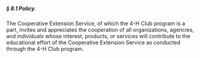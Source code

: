 ##### § 8.1 Policy. #####

The Cooperative Extension Service, of which the 4-H Club program is a part, invites and appreciates the cooperation of all organizations, agencies, and individuals whose interest, products, or services will contribute to the educational effort of the Cooperative Extension Service as conducted through the 4-H Club program.